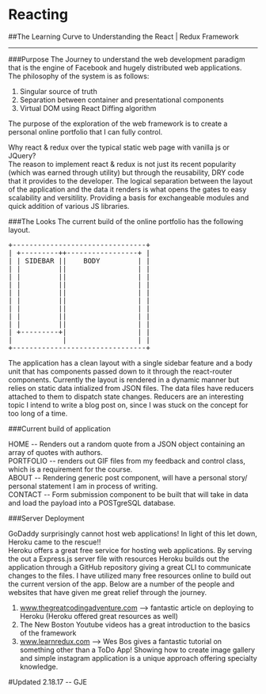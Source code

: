 # Reacting

##The Learning Curve to Understanding the React | Redux Framework
*******************************************************************
###Purpose
The Journey to understand the web development paradigm that is the engine of Facebook and hugely distributed web applications.  
The philosophy of the system is as follows:

1. Singular source of truth
2. Separation between container and presentational components
3. Virtual DOM using React Diffing algorithm

The purpose of the exploration of the web framework is to create a personal online portfolio that I can fully control.  

Why react & redux over the typical static web page with vanilla js or JQuery?  
The reason to implement react & redux is not just its recent popularity (which was earned through utility) but through the reusability,
DRY code that it provides to the developer. The logical separation between the layout of the application and the data it renders is
what opens the gates to easy scalability and versitility. Providing a basis for exchangeable modules and quick addition of various 
JS libraries.  

###The Looks
The current build of the online portfolio has the following layout.  
<pre>
+--------------------------------+  
| +---------++-----------------+ |      
| | SIDEBAR ||    BODY         | |  
| |         ||                 | |  
| |         ||                 | |  
| |         ||                 | |  
| |         ||                 | |  
| |         ||                 | |  
| |         ||                 | |  
| |         ||                 | |  
| |         ||                 | |  
| +---------+|                 | |  
|            |                 | |  
+--------------------------------+       
</pre>

The application has a clean layout with a single sidebar feature and a body unit that has components passed down to it through
the react-router components. Currently the layout is rendered in a dynamic manner but relies on static data intialized from JSON
files. The data files have reducers attached to them to dispatch state changes. Reducers are an interesting topic I intend to write
a blog post on, since I was stuck on the concept for too long of a time.   

###Current build of application  

HOME -- Renders out a random quote from a JSON object containing an array of quotes with authors.  
PORTFOLIO -- renders out GIF files from my feedback and control class, which is a requirement for the course.  
ABOUT -- Rendering generic post component, will have a personal story/ personal statement I am in process of writing.  
CONTACT -- Form submission component to be built that will take in data and load the payload into a POSTgreSQL database.  

###Server Deployment

GoDaddy surprisingly cannot host web applications! In light of this let down, Heroku came to the rescue!!  
Heroku offers a great free service for hosting web applications. By serving the out a Express.js server file with resources Heroku builds
out the application through a GitHub repository giving a great CLI to communicate changes to the files. I have utilized many free resources 
online to build out the current version of the app. Below are a number of the people and websites that have given me great relief through
the journey.

1. www.thegreatcodingadventure.com --> fantastic article on deploying to Heroku (Heroku offered great resources as well)
2. The New Boston Youtube videos has a great introduction to the basics of the framework
3. www.learnredux.com --> Wes Bos gives a fantastic tutorial on something other than a ToDo App! Showing how to create image gallery and simple instagram application is a unique approach offering specialty knowledge.

#Updated 2.18.17 -- GJE

